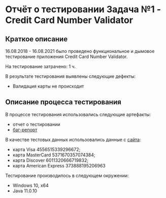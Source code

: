 # Отчёт о тестировании Задача №1 - Credit Card Number Validator

## Краткое описание

16.08.2018 - 16.08.2021 было проведено функциональное и дымовое тестирование приложения Credit Card Number Validator.

На тестирование затрачено: 1 ч.

В результате тестирования выявлены следующие дефекты:
* Валидация карты не происходит


## Описание процесса тестирования

В процессе тестирования использовались следующие артефакты:
* отчет о тестировании
* [баг-репорт](https://github.com/vitkakim/Java_l1.1_z1/issues/1#issue-972042256)


В качестве тестовых данных использовались данные с [сайта](https://www.getcreditcardnumbers.com/credit-card-generator):
* карта Visa 4556515339296672;
* карта MasterCard 5371670357074384;
* карта Discover 6011320666719832;
* карта American Express 373888195206963



Тестирование производилось в следующем окружении:
* Windows 10, х64
* Java 11.0.10